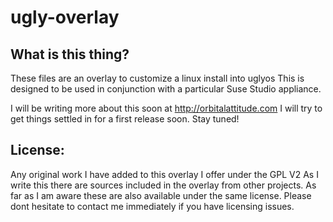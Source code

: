 # ugly-overlay

## What is this thing?
These files are an overlay to customize a linux install into uglyos
This is designed to be used in conjunction with a particular Suse Studio appliance.

I will be writing more about this soon at http://orbitalattitude.com
I will try to get things settled in for a first release soon. Stay tuned!

## License:
Any original work I have added to this overlay I offer under the GPL V2 
As I write this there are sources included in the overlay from other projects.
As far as I am aware these are also available under the same license. 
Please dont hesitate to contact me immediately if you have licensing issues.
